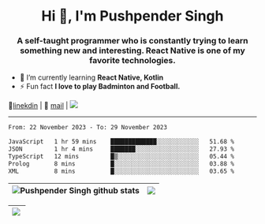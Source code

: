 <h1 align="center">Hi 👋, I'm Pushpender Singh</h1>
<h3 align="center">A self-taught programmer who is constantly trying to learn something new and interesting. React Native is one of my favorite technologies.</h3>

- 🌱 I’m currently learning **React Native, Kotlin**
- ⚡ Fun fact **I love to play Badminton and Football.**

👔[linekdin](https://www.linkedin.com/in/pushpender-singh-240061202/) | 📧 [mail](mailto:pushpendersingh694@gmail.com) | ![](https://komarev.com/ghpvc/?username=pushpender-singh-ap&color=blue)


---

<!--START_SECTION:waka-->

```txt
From: 22 November 2023 - To: 29 November 2023

JavaScript   1 hr 59 mins    █████████████░░░░░░░░░░░░   51.68 %
JSON         1 hr 4 mins     ███████░░░░░░░░░░░░░░░░░░   27.93 %
TypeScript   12 mins         █▒░░░░░░░░░░░░░░░░░░░░░░░   05.44 %
Prolog       8 mins          █░░░░░░░░░░░░░░░░░░░░░░░░   03.88 %
XML          8 mins          █░░░░░░░░░░░░░░░░░░░░░░░░   03.65 %
```

<!--END_SECTION:waka-->

| <a><img align="center" src="https://github-readme-stats-iota-ecru-15.vercel.app/api?username=pushpender-singh-ap&show_icons=true&include_all_commits=true&theme=buefy&hide_border=true" alt="Pushpender Singh github stats" /></a> | <a><img align="center" src="https://github-readme-stats-iota-ecru-15.vercel.app/api/top-langs/?username=pushpender-singh-ap&layout=compact&theme=buefy&hide_border=true" /></a> |
| ------------- | ------------- |

| <a> <img align="left" src="https://github-readme-streak-stats.herokuapp.com/?user=pushpender-singh-ap" /></br> </a> |
| ------------- |
